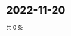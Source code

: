 # 2022-11-20

共 0 条

<!-- BEGIN WEIBO -->
<!-- 最后更新时间 Sun Nov 20 2022 19:12:39 GMT+0800 (China Standard Time) -->

<!-- END WEIBO -->
